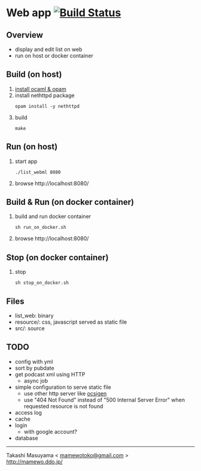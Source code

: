Web app [![Build Status](https://travis-ci.org/mamewotoko/list_webml.svg?branch=master)](https://travis-ci.org/mamewotoko/list_webml)
=======
Overview
--------
* display and edit list on web
* run on host or docker container

Build (on host)
---------------
1. [install ocaml & opam](https://ocaml.org/docs/install.html)
2. install nethttpd package
    ```
    opam install -y nethttpd
    ```
3. build
    ```
    make 
    ```

Run (on host)
------------
1. start app

    ```
    ./list_webml 8080
    ```
2. browse http://localhost:8080/

Build & Run (on docker container)
--------------------------------
1. build and run docker container

    ```
    sh run_on_docker.sh
    ```
2. browse http://localhost:8080/

Stop (on docker container)
--------------------------
1. stop 

    ```
    sh stop_on_docker.sh
    ```

Files
-----
* list_web: binary
* resource/: css, javascript served as static file
* src/: source

TODO
----
* config with yml
* sort by pubdate
* get podcast xml using HTTP
  * async job
* simple configuration to serve static file
  * use other http server like [ocsigen](http://ocsigen.org/)
  * use "404 Not Found" instead of "500 Internal Server Error"
    when requested resource is not found
* access log
* cache 
* login
  * with google account?
* database

----
Takashi Masuyama < mamewotoko@gmail.com >  
http://mamewo.ddo.jp/
